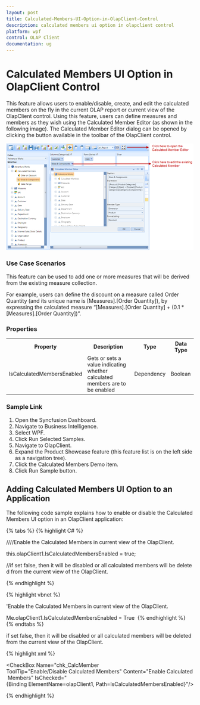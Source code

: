 ```yaml
---
layout: post
title: Calculated-Members-UI-Option-in-OlapClient-Control
description: calculated members ui option in olapclient control
platform: wpf
control: OLAP Client 
documentation: ug
---
```


# Calculated Members UI Option in OlapClient Control

This feature allows users to enable/disable, create, and edit the calculated members on the fly in the current OLAP report or current view of 
the OlapClient control. Using this feature, users can define measures and members as they wish using the Calculated Member Editor (as shown in 
the following image). The Calculated Member Editor dialog can be opened by clicking the button available in the toolbar of the OlapClient 
control.

![](Calculated-Members-UI-Option-in-OlapClient-Control_images/Calculated-Members-UI-Option-in-OlapClient-Control_img1.png)



### Use Case Scenarios

This feature can be used to add one or more measures that will be derived from the existing measure collection.

For example, users can define the discount on a measure called Order Quantity (and its unique name is [Measures].[Order Quantity]), by 
expressing the calculated measure “[Measures].[Order Quantity] + (0.1 * [Measures].[Order Quantity])”.

### Properties



<table>
<tr>
<th>
Property </th><th>
Description </th><th>
Type </th><th>
Data Type </th></tr>
<tr>
<td>
IsCalculatedMembersEnabled</td><td>
Gets or sets a value indicating whether calculated members are to be enabled</td><td>
Dependency </td><td>
Boolean</td></tr>
</table> 


### Sample Link

1. Open the Syncfusion Dashboard.
2. Navigate to Business Intelligence.
3. Select WPF.
4. Click Run Selected Samples.
5. Navigate to OlapClient.
6. Expand the Product Showcase feature (this feature list is on the left side as a navigation tree).
7. Click the Calculated Members Demo item.
8. Click Run Sample button. 

## Adding Calculated Members UI Option to an Application 


The following code sample explains how to enable or disable the Calculated Members UI option in an OlapClient application:

{% tabs %}
{% highlight C# %}  



////Enable the Calculated Members in current view of the OlapClient.



this.olapClient1.IsCalculatedMembersEnabled = true; 



//if set false, then it will be disabled or all calculated members will be deleted from the current view of the OlapClient.


{% endhighlight %} 

{% highlight vbnet %}



'Enable the Calculated Members in current view of the OlapClient.



Me.olapClient1.IsCalculatedMembersEnabled = True 
 {% endhighlight %}
{% endtabs %}



if set false, then it will be disabled or all calculated members will be deleted from the current view of the OlapClient.



{% highlight xml %}





<CheckBox Name="chk_CalcMember  ToolTip="Enable/Disable Calculated Members" Content="Enable Calculated Members" IsChecked="{Binding ElementName=olapClient1, Path=IsCalculatedMembersEnabled}"/>



 {% endhighlight %}

